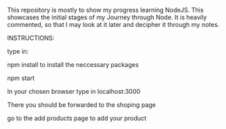 This repository is mostly to show my progress learning NodeJS.
This showcases the initial stages of my Journey through Node. 
It is heavily commented, so that I may look at it later and decipher it through my notes. 

INSTRUCTIONS: 

type in:

npm install to install the neccessary packages

npm start 

In your chosen browser type in localhost:3000 

There you should be forwarded to the shoping page 

go to the add products page to add your product 